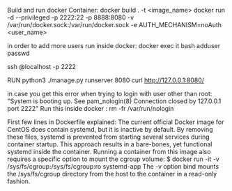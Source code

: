 Build and run docker Container:
docker build . -t <image_name>
docker run -d --privileged -p 2222:22 -p 8888:8080 -v /var/run/docker.sock:/var/run/docker.sock -e AUTH_MECHANISM=noAuth <user_name>

in order to add more users run inside docker: 
docker exec it <CONTAINER ID> bash
adduser <username>
passwd <username>

ssh <username>@localhost -p 2222

RUN python3 ./manage.py runserver 8080 
curl http://127.0.0.1:8080/

in case you get this error when trying to login with user other than root: 
"System is booting up. See pam_nologin(8) 
Connection closed by 127.0.0.1 port 2222"
Run this inside docker : rm -fr /var/run/nologin

First few lines in Dockerfile explained:
The current official Docker image for CentOS does contain systemd, but it is inactive by default.
By removing these files, systemd is prevented from starting several services during container startup. This approach results in a bare-bones, yet functional systemd inside the container.
Running a container from this image also requires a specific option to mount the cgroup volume:
$ docker run -it -v /sys/fs/cgroup:/sys/fs/cgroup:ro systemd-app
The -v option bind mounts the /sys/fs/cgroup directory from the host to the container in a read-only fashion.